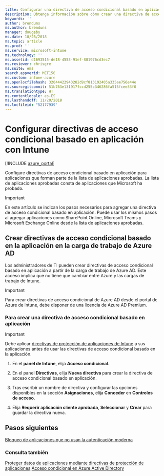 ```yaml
---
title: Configurar una directiva de acceso condicional basado en aplicación con Intune
description: Obtenga información sobre cómo crear una directiva de acceso condicional basado en aplicación con Intune.
keywords: ''
author: brenduns
ms.author: brenduns
manager: dougeby
ms.date: 10/26/2018
ms.topic: article
ms.prod: ''
ms.service: microsoft-intune
ms.technology: ''
ms.assetid: d1693515-de18-4553-91ef-801976cd3ec7
ms.reviewer: chrisgre
ms.suite: ems
search.appverid: MET150
ms.custom: intune-azure
ms.openlocfilehash: 32044422943282d9cf813192405a335ee756e44e
ms.sourcegitcommit: 51b763e131917fccd255c346286fa515fcee33f0
ms.translationtype: HT
ms.contentlocale: es-ES
ms.lasthandoff: 11/20/2018
ms.locfileid: "52177939"
---
```

# <a name="set-up-app-based-conditional-access-policies-with-intune"></a>Configurar directivas de acceso condicional basado en aplicación con Intune

[!INCLUDE [azure_portal](./includes/azure_portal.md)]

Configure directivas de acceso condicional basado en aplicación para aplicaciones que forman parte de la lista de aplicaciones aprobadas. La lista de aplicaciones aprobadas consta de aplicaciones que Microsoft ha probado.

> [!IMPORTANT]
> En este artículo se indican los pasos necesarios para agregar una directiva de acceso condicional basado en aplicación. Puede usar los mismos pasos al agregar aplicaciones como SharePoint Online, Microsoft Teams y Microsoft Exchange Online desde la lista de aplicaciones aprobadas.

## <a name="create-app-based-conditional-access-policies-in-azure-ad-workload"></a>Crear directivas de acceso condicional basado en la aplicación en la carga de trabajo de Azure AD

Los administradores de TI pueden crear directivas de acceso condicional basado en aplicación a partir de la carga de trabajo de Azure AD. Este acceso implica que no tiene que cambiar entre Azure y las cargas de trabajo de Intune.

> [!IMPORTANT]
> Para crear directivas de acceso condicional de Azure AD desde el portal de Azure de Intune, debe disponer de una licencia de Azure AD Premium.

### <a name="to-create-an-app-based-conditional-access-policy"></a>Para crear una directiva de acceso condicional basado en aplicación

> [!IMPORTANT]
> Debe aplicar [directivas de protección de aplicaciones de Intune](app-protection-policies.md) a sus aplicaciones antes de usar las directivas de acceso condicional basado en la aplicación.

1. En el **panel de Intune**, elija **Acceso condicional**.

2. En el panel **Directivas**, elija **Nueva directiva** para crear la directiva de acceso condicional basado en aplicación.

4. Tras escribir un nombre de directiva y configurar las opciones disponibles en la sección **Asignaciones**, elija **Conceder** en **Controles de acceso**.

5. Elija **Requerir aplicación cliente aprobada**, **Seleccionar** y **Crear** para guardar la directiva nueva.

## <a name="next-steps"></a>Pasos siguientes
[Bloqueo de aplicaciones que no usan la autenticación moderna](app-modern-authentication-block.md)

### <a name="see-also"></a>Consulta también

[Proteger datos de aplicaciones mediante directivas de protección de aplicaciones](app-protection-policies.md)
[Acceso condicional en Azure Active Directory](https://docs.microsoft.com/azure/active-directory/active-directory-conditional-access)

